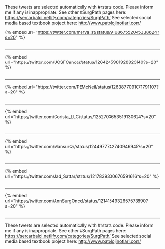 

These tweets are selected automatically with #rstats code. Please inform me if any is inappropriate.
See other #SurgPath pages here: https://serdarbalci.netlify.com/categories/SurgPath/ 
See selected social media based textbook project here: http://www.patolojinotlari.com/

{% embed url="https://twitter.com/merva_st/status/910867552045338624?s=20" %}<br>
<br>
<hr>
{% embed url="https://twitter.com/UCSFCancer/status/1264245981928923149?s=20" %}<br>
<br>
<hr>
{% embed url="https://twitter.com/PEMcNeil/status/1263877091071791107?s=20" %}<br>
<br>
<hr>
{% embed url="https://twitter.com/Corista_LLC/status/1252703653519130624?s=20" %}<br>
<br>
<hr>
{% embed url="https://twitter.com/MansurQr/status/1244977742740946945?s=20" %}<br>
<br>
<hr>
{% embed url="https://twitter.com/Jad_Sattar/status/1217839300676591616?s=20" %}<br>
<br>
<hr>
{% embed url="https://twitter.com/AnnSurgOncol/status/1214154932657573890?s=20" %}<br>
<br>
<hr>


These tweets are selected automatically with #rstats code. Please inform me if any is inappropriate.
See other #SurgPath pages here: https://serdarbalci.netlify.com/categories/SurgPath/ 
See selected social media based textbook project here: http://www.patolojinotlari.com/
